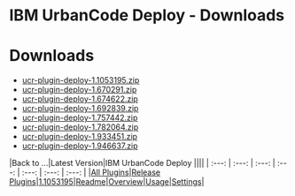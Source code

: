 
IBM UrbanCode Deploy - Downloads
=======================

# Downloads

- [ucr-plugin-deploy-1.1053195.zip](https://github.com/UrbanCode/IBM-UCR-PLUGINS/blob/main/files/ucr-plugin-deploy/ucr-plugin-deploy-1.1053195.zip)
- [ucr-plugin-deploy-1.670291.zip](https://github.com/UrbanCode/IBM-UCR-PLUGINS/blob/main/files/ucr-plugin-deploy/ucr-plugin-deploy-1.670291.zip)
- [ucr-plugin-deploy-1.674622.zip](https://github.com/UrbanCode/IBM-UCR-PLUGINS/blob/main/files/ucr-plugin-deploy/ucr-plugin-deploy-1.674622.zip)
- [ucr-plugin-deploy-1.692839.zip](https://github.com/UrbanCode/IBM-UCR-PLUGINS/blob/main/files/ucr-plugin-deploy/ucr-plugin-deploy-1.692839.zip)
- [ucr-plugin-deploy-1.757442.zip](https://github.com/UrbanCode/IBM-UCR-PLUGINS/blob/main/files/ucr-plugin-deploy/ucr-plugin-deploy-1.757442.zip)
- [ucr-plugin-deploy-1.782064.zip](https://github.com/UrbanCode/IBM-UCR-PLUGINS/blob/main/files/ucr-plugin-deploy/ucr-plugin-deploy-1.782064.zip)
- [ucr-plugin-deploy-1.933451.zip](https://github.com/UrbanCode/IBM-UCR-PLUGINS/blob/main/files/ucr-plugin-deploy/ucr-plugin-deploy-1.933451.zip)
- [ucr-plugin-deploy-1.946637.zip](https://github.com/UrbanCode/IBM-UCR-PLUGINS/blob/main/files/ucr-plugin-deploy/ucr-plugin-deploy-1.946637.zip)

|Back to ...|Latest Version|IBM UrbanCode Deploy ||||
| :---: | :---: | :---: | :---: | :---: | :---: | :---: |
|[All Plugins](../../index.md)|[Release Plugins](../README.md)|[1.1053195](https://github.com/UrbanCode/IBM-UCR-PLUGINS/blob/main/files/ucr-plugin-deploy/ucr-plugin-deploy-1.1053195.zip)|[Readme](README.md)|[Overview](overview.md)|[Usage](usage.md)|[Settings](settings.md)|
